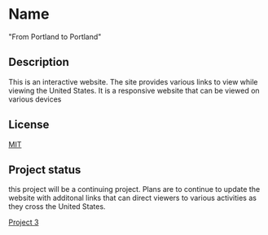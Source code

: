# Name
 "From Portland to Portland" 

 ## Description
 This is an interactive website.  The site provides various links to view while viewing the United States.  It is a responsive website that can be viewed on various devices


## License
[MIT](https://choosealicense.com/licenses/mit/)

## Project status
 this project will be a continuing project. Plans are to continue to update the website with additonal links that can direct viewers to various activities as they cross the United States.

 [Project 3](https://rman223.github.io/web_project_3/index.html "From Portland to Portland")
